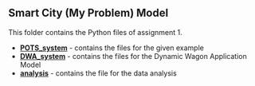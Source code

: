 ## Smart City (My Problem) Model

This folder contains the Python files of assignment 1.

* [**POTS_system**](POTS_system/) - contains the files for the given example
* [**DWA_system**](POTS_system/) - contains the files for the Dynamic Wagon Application Model
* [**analysis**](analysis/) - contains the file for the data analysis

